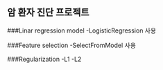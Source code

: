 ## 암 환자 진단 프로젝트
###Linar regression model
-LogisticRegression 사용

###Feature selection
-SelectFromModel 사용

###Regularization
-L1
-L2
